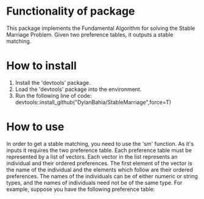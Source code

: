 # Functionality of package
This package implements the Fundamental Algorithm for solving the Stable Marriage Problem. Given two preference tables, it outputs a stable matching. 

# How to install

1) Install the 'devtools' package.
2) Load the 'devtools' package into the environment.
3) Run the following line of code: devtools::install_github("DylanBahia/StableMarriage",force=T)

# How to use
In order to get a stable matching, you need to use the 'sm' function. As it's inputs it requires the two preference table. Each preference table must be represented by a list of vectors. Each vector in the list represents an individual and their ordered preferences. The first element of the vector is the name of the individual and the elements which follow are their ordered preferences. The names of the individuals can be of either numeric or string types, and the names of individuals need not be of the same type. For example, suppose you have the following preference table:

